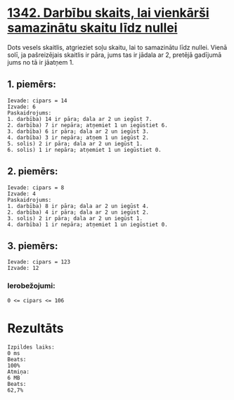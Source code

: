 # [1342. Darbību skaits, lai vienkārši samazinātu skaitu līdz nullei](https://leetcode.com/problems/number-of-steps-to-reduce-a-number-to-zero/)
Dots vesels skaitlis, atgrieziet soļu skaitu, lai to samazinātu līdz nullei.
Vienā solī, ja pašreizējais skaitlis ir pāra, jums tas ir jādala ar 2, pretējā gadījumā jums no tā ir jāatņem 1.

 

## 1. piemērs:
    Ievade: cipars = 14
    Izvade: 6
    Paskaidrojums:
    1. darbība) 14 ir pāra; dala ar 2 un iegūst 7.
    2. darbība) 7 ir nepāra; atņemiet 1 un iegūstiet 6.
    3. darbība) 6 ir pāra; dala ar 2 un iegūst 3.
    4. darbība) 3 ir nepāra; atņem 1 un iegūst 2.
    5. solis) 2 ir pāra; dala ar 2 un iegūst 1.
    6. solis) 1 ir nepāra; atņemiet 1 un iegūstiet 0.
## 2. piemērs:
    Ievade: cipars = 8
    Izvade: 4
    Paskaidrojums:
    1. darbība) 8 ir pāra; dala ar 2 un iegūst 4.
    2. darbība) 4 ir pāra; dala ar 2 un iegūst 2.
    3. solis) 2 ir pāra; dala ar 2 un iegūst 1.
    4. darbība) 1 ir nepāra; atņemiet 1 un iegūstiet 0.

## 3. piemērs:
    Ievade: cipars = 123
    Izvade: 12
 

### Ierobežojumi:
    0 <= cipars <= 106

# Rezultāts
    Izpildes laiks:
    0 ms
    Beats:
    100%
    Atmiņa:
    6 MB
    Beats:
    62,7%